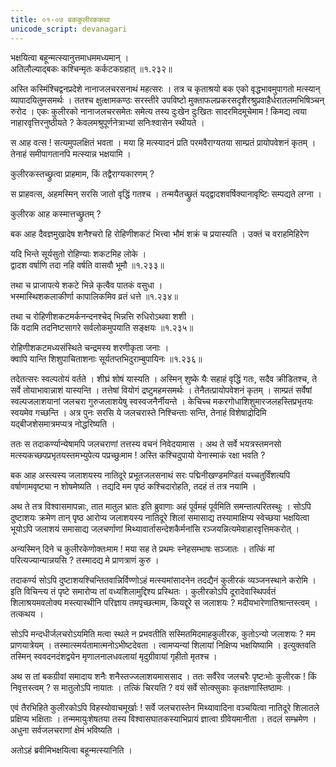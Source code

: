 ```yaml
---
title: ०१-०७ बककुलीरककथा
unicode_script: devanagari
---
```

भक्षयित्वा बहून्मत्स्यानुत्तमाधममध्यमान् ।  
अतिलौल्याद्बकः कश्चिन्मृतः कर्कटकग्रहात् ॥१.२३२॥

अस्ति कस्मिंश्चिद्वनप्रदेशे नानाजलचरसनाथं महत्सरः । तत्र च कृताश्रयो बक एको वृद्धभावमुपागतो मत्स्यान् व्यापादयितुमसमर्थः । ततश्च क्षुत्क्षामकण्ठः सरस्तीरे उपविष्टो मुक्ताफलप्रकरसदृशैरश्रुप्रवाहैर्धरातलमभिषिञ्चन् रुरोद । एकः कुलीरको नानाजलचरसमेतः समेत्य तस्य दुःखेन दुःखितः सादरमिदमूचेमाम ! किमद्य त्वया नाहारवृत्तिरनुष्ठीयते ? केवलमश्रुपूर्णनेत्राभ्यां सनिःश्वासेन स्थीयते ।  

स आह वत्स ! सत्यमुपलक्षितं भवता । मया हि मत्स्यादनं प्रति परमवैराग्यतया साम्प्रतं प्रायोपवेशनं कृतम् । तेनाहं समीपागतानपि मत्स्यान्न भक्षयामि ।  

कुलीरकस्तच्छ्रुत्वा प्राहमाम, किं तद्वैराग्यकारणम् ?

स प्राहवत्स, अहमस्मिन् सरसि जातो वृद्धिं गतश्च । तन्मयैतच्छ्रुतं यद्द्वादशवर्षिक्यानावृष्टिः सम्पद्यते लग्ना ।  

कुलीरक आह कस्मात्तच्छ्रुतम् ?

बक आह दैवज्ञमुखादेष शनैश्चरो हि रोहिणीशकटं भित्त्वा भौमं शक्रं च प्रयास्यति । उक्तं च वराहमिहिरेण

यदि भिन्ते सूर्यसुतो रोहिण्याः शकटमिह लोके ।  
द्वादश वर्षाणि तदा नहि वर्षति वासवौ भूमौ ॥१.२३३॥

तथा च
प्राजापत्ये शकटे भिन्ने कृत्वैव पातकं वसुधा ।  
भस्मास्थिशकलाकीर्णा कापालिकमिव व्रतं धत्ते ॥१.२३४॥

तथा च
रोहिणीशकटमर्कनन्दनश्चेद्
भिन्नत्ति रुधिरोऽथवा शशी ।  
किं वदामि तदनिष्टसागरे
सर्वलोकमुपयाति सङ्क्षयः ॥१.२३५॥

रोहिणीशकटमध्यसंस्थिते
चन्द्रमस्य शरणीकृता जनाः ।  
क्वापि यान्ति शिशुपाचिताशनाः
सूर्यतप्तभिदुराम्बुपायिनः ॥१.२३६॥

तदेतत्सरः स्वल्पतोयं वर्तते । शीघ्रं शोषं यास्यति । अस्मिन् शुष्के यैः सहाहं वृद्धिं गतः, सदैव क्रीडितश्च, ते सर्वे तोयाभावान्नाशं यास्यन्ति । तत्तेषां वियोगं द्रष्टुमहमसमर्थः । तेनैतत्प्रायोपवेशनं कृतम् । साम्प्रतं सर्वेषां स्वल्पजलाशयानां जलचरा गुरुजलाशयेषु स्वस्वजनैर्नीयन्ते । केचिच्च मकरगोधाशिशुमारजलहस्तिप्रभृतयः स्वयमेव गच्छन्ति । अत्र पुनः सरसि ये जलचरास्ते निश्चिन्ताः सन्ति, तेनाहं विशेषाद्रोदिमि यद्बीजशेसमात्रमप्यत्र नोद्धरिष्यति
।  

ततः स तदाकर्ण्यान्येषामपि जलचराणां तत्तस्य वचनं निवेदयामास । अथ ते सर्वे भयत्रस्तमनसो मत्स्यकच्छपप्रभृतयस्तमभ्युपेत्य पप्रच्छुःमाम ! अस्ति कश्चिदुपायो येनास्माकं रक्षा भवति ?

बक आह अस्त्यस्य जलाशयस्य नातिदूरे प्रभूतजलसनाथं सरः पद्मिनीखण्डमण्डितं यच्चतुर्विंशत्यपि वर्षाणामवृष्ट्या न शोषमेष्यति । तद्यदि मम पृष्ठं कश्चिदारोहति, तदहं तं तत्र नयामि ।  

अथ ते तत्र विश्वासमापन्नाः, तात मातुल भ्रातः इति ब्रुवाणाः अहं पूर्वमहं पूर्वमिति समन्तात्परितस्थुः । सोऽपि दुष्टाशयः क्रमेण तान् पृष्ठ आरोप्य जलाशयस्य नातिदूरे शिलां समासाद्य तस्यामाक्षिप्य  स्वेच्छया भक्षयित्वा भूयोऽपि जलाशयं समासाद्य जलचर्णाणां मिथ्यावार्तासन्देशकैर्मनांसि रञ्जयन्नित्यमेवाहारवृत्तिमकरोत् ।  

अन्यस्मिन् दिने च कुलीरकेणोक्तःमाम ! मया सह ते प्रथमः स्नेहसम्भाषः सञ्जातः  । तत्किं मां परित्यज्यान्यान्नयसि ? तस्मादद्य मे प्राणत्राणं कुरु ।  

तदाकर्ण्य सोऽपि दुष्टाशयश्चिन्तितवान्निर्विण्णोऽहं मत्स्यमांसादनेन तदद्यैनं कुलीरकं व्यञ्जनस्थाने करोमि । इति विचिन्त्य तं पृष्टे समारोप्य तां वध्यशिलामुद्दिश्य प्रस्थितः । कुलीरकोऽपि दूरादेवास्थिपर्वतं शिलाश्रयमवलोक्य मस्त्यास्थीनि परिज्ञाय तमपृच्छत्माम, कियद्दूरे स जलाशयः ? मदीयभारेणातिश्रान्तस्त्वम् । तत्कथय ।  

सोऽपि मन्दधीर्जलचरोऽयमिति मत्वा स्थले न प्रभवतीति सस्मितमिदमाहकुलीरक, कुतोऽन्यो जलाशयः ? मम प्राणयात्रेयम् । तस्मात्स्मर्यतामात्मनोऽभीष्टदेवता । त्वामप्यन्यां शिलायां निक्षिप्य भक्षयिष्यामि । इत्युक्तवति तस्मिन् स्ववदनदंशद्वयेन मृणालनालधवलायां मृदुग्रीवायां गृहीतो मृतश्च ।  

अथ स तां बकग्रीवां समादाय शनैः शनैस्तज्जलाशयमाससाद । ततः सर्वैरेव जलचरैः पृष्टःभोः कुलीरक ! किं निवृत्तस्त्वम् ? स मातुलोऽपि नायातः । तत्किं चिरयति ? वयं सर्वे सोत्क्सुकाः कृतक्षणास्तिष्ठामः ।  

एवं तैरभिहिते कुलीरकोऽपि विहस्योवाचमूर्खाः ! सर्वे जलचरास्तेन मिथ्यावादिना वञ्चयित्वा नातिदूरे शिलातले प्रक्षिप्य भक्षिताः । तन्ममायुःशेषतया तस्य विश्वासघातकस्याभिप्रायं ज्ञात्वा ग्रीवेयमानीता । तदलं सम्भ्रमेण । अधुना सर्वजलचराणां क्षेमं भविष्यति ।  

अतोऽहं ब्रवीमिभक्षयित्वा बहून्मत्स्यानिति ।  
